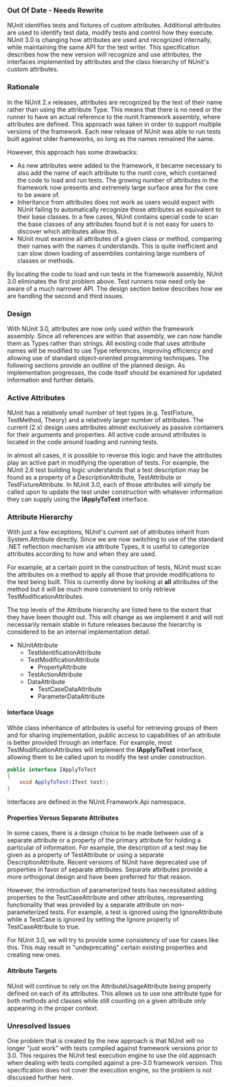 ### Out Of Date - Needs Rewrite
NUnit identifies tests and fixtures of custom attributes. Additional attributes
are used to identify test data, modify tests and control how they execute.
NUnit 3.0 is changing how attributes are used and recognized internally, while
maintaining the same API for the test writer. This specification describes how
the new version will recognize and use attributes, the interfaces implemented
by attributes and the class hierarchy of NUnit's custom attributes.

### Rationale

In the NUnit 2.x releases, attributes are recognized by the text of their name
rather than using the attribute Type. This means that there is no need or the
runner to have an actual reference to the nunit.framework assembly, where 
attributes are defined. This approach was taken in order to support multiple
versions of the framework. Each new release of NUnit was able to run tests
built against older frameworks, so long as the names remained the same.

However, this approach has some drawbacks:

  * As new attributes were added to the framework, it became necessary to also add the name of each attribute to the nunit core, which contained the code to load and run tests. The growing number of attributes in the framework now presents and extremely large surface area for the core to be aware of.
  * Inheritance from attributes does not work as users would expect with NUnit failing to automatically recognize those attributes as equivalent to their base classes. In a few cases, NUnit contains special code to scan the base classes of any attributes found but it is not easy for users to discover which attributes allow this.
  * NUnit must examine all attributes of a given class or method, comparing their names with the names it understands. This is quite inefficient and can slow down loading of assemblies containing large numbers of classes or methods.

By locating the code to load and run tests in the framework assembly, NUnit 3.0 eliminates the first problem above. Test runners now need only be aware of a much narrower API. The design section below describes how we are handling the second and third issues.

### Design

With NUnit 3.0, attributes are now only used within the framework assembly. Since all references are within that assembly, we can now handle them as Types rather than strings. All existing code that uses attribute names will be modified to use Type references, improving efficiency and allowing use of standard object-oriented programming techniques. The following sections provide an outline of the planned design. As implementation progresses, the code itself should be examined for updated information and further details.

### Active Attributes

NUnit has a relatively small number of test types (e.g. TestFixture, TestMethod, Theory) and a relatively larger number of attributes. The current (2.x) design uses attributes almost exclusively as passive containers for their arguments and properties. All active code around attributes is located in the code around loading and running tests.

In almost all cases, it is possible to reverse this logic and have the attributes play an active part in modifying the operation of tests. For example, the NUnit 2.6 test building logic understands that a test description may be found as a property of a DescriptionAttribute, TestAttribute or TestFixtureAttribute. In NUnit 3.0, each of those attributes will simply be called upon to update the test under construction with whatever information they can supply using the **IApplyToTest** interface.

### Attribute Hierarchy

With just a few exceptions, NUnit's current set of attributes inherit from System.Attribute directly. Since we are now switching to use of the standard .NET reflection mechanism via
attribute Types, it is useful to categorize attributes according to how and when they are used.

For example, at a certain point in the construction of tests, NUnit must scan the attributes on a method to apply all those that provide modifications to the test being built. This is currently done by looking at **all** attributes of the method but it will be much more convenient to only retrieve TestModificationAttributes.

The top levels of the Attribute hierarchy are listed here to the extent that they have been thought out. This will change as we implement it and will not necessarily remain stable in future releases because the hierarchy is considered to be an internal implementation detail.

  * NUnitAttribute
    * TestIdentificationAttribute
    * TestModificationAttribute
      * PropertyAttribute
    * TestActionAttribute
    * DataAttribute
      * TestCaseDataAttribute
      * ParameterDataAttribute 

#### Interface Usage

While class inheritance of attributes is useful for retrieving groups of them and for sharing implementation, public access to capabilities of an attribute is better provided through an interface. For example, most TestModificationAttributes will implement the **IApplyToTest** interface, allowing them to be called upon to modify the test under construction.

```csharp
public interface IApplyToTest
{
    void ApplyToTest(ITest test);
}
```

Interfaces are defined in the NUnit.Framework.Api namespace.

#### Properties Versus Separate Attributes

In some cases, there is a design choice to be made between use of a separate attribute or a property of the primary attribute for holding a particular of information. For example, the description of a test may be given as a property of TestAttribute or using a separate DescriptionAttribute. Recent versions of NUnit have deprecated use of properties in favor of separate attributes. Separate attributes provide a more orthogonal design and have been preferred for that reason.

However, the introduction of parameterized tests has necessitated adding properties to the TestCaseAttribute and other attributes, representing functionality that was provided by a separate attribute on non-parameterized tests. For example, a test is ignored using the IgnoreAttribute while a TestCase is ignored by setting the Ignore property of TestCaseAttribute to true.

For NUnit 3.0, we will try to provide some consistency of use for cases like this. This may result in "undeprecating" certain existing properties and creating new ones.

#### Attribute Targets

NUnit will continue to rely on the AttributeUsageAttribute being properly defined on each of its attributes. This allows us to use one attribute type for both methods and classes while still counting on a given attribute only appearing in the proper context.

### Unresolved Issues

One problem that is created by the new approach is that NUnit will no longer "just work" with
tests compiled against framework versions prior to 3.0. This requires the NUnit test execution engine to use the old approach when dealing with tests compiled against a pre-3.0 framework version. This specification does not cover the execution engine, so the problem is not discussed further here.

